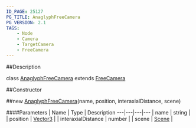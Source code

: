 ```yaml
---
ID_PAGE: 25127
PG_TITLE: AnaglyphFreeCamera
PG_VERSION: 2.1
TAGS:
    - Node
    - Camera
    - TargetCamera
    - FreeCamera
---
```

##Description

class [AnaglyphFreeCamera](/classes/2.2-alpha/AnaglyphFreeCamera) extends [FreeCamera](/classes/2.2-alpha/FreeCamera)



##Constructor

##new [AnaglyphFreeCamera](/classes/2.2-alpha/AnaglyphFreeCamera)(name, position, interaxialDistance, scene)



####Parameters
 | Name | Type | Description
---|---|---|---
 | name | string | 
 | position | [Vector3](/classes/2.2-alpha/Vector3) | 
 | interaxialDistance | number | 
 | scene | [Scene](/classes/2.2-alpha/Scene) | 

